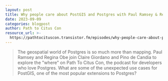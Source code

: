 ```yaml
---
layout: post
title: Why people care about PostGIS and Postgres with Paul Ramsey & Regina Obe
date: 2023-09-09
categories: blogpost
author: Path to Citus Con
resource_url: >-
  https://pathtocituscon.transistor.fm/episodes/why-people-care-about-postgis-and-postgres-with-paul-ramsey-regina-obe
---
```


>The geospatial world of Postgres is so much more than mapping. Paul Ramsey and Regina Obe join Claire Giordano and Pino de Candia to explore the "where" on Path To Citus Con, the podcast for developers who love Postgres. What are some of the unexpected use cases for PostGIS, one of the most popular extensions to Postgres? 